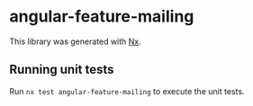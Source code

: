 # angular-feature-mailing

This library was generated with [Nx](https://nx.dev).

## Running unit tests

Run `nx test angular-feature-mailing` to execute the unit tests.
